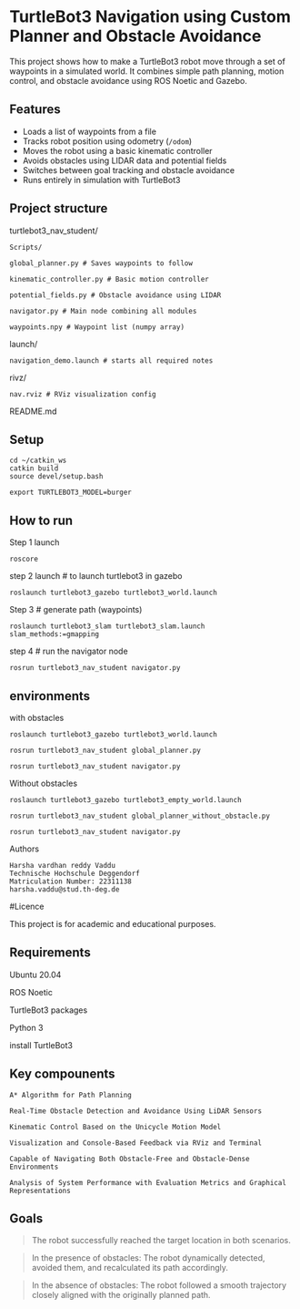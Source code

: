 
# TurtleBot3 Navigation using Custom Planner and Obstacle Avoidance

This project shows how to make a TurtleBot3 robot move through a set of waypoints in a simulated world. It combines simple path planning, motion control, and obstacle avoidance using ROS Noetic and Gazebo.


## Features

- Loads a list of waypoints from a file
- Tracks robot position using odometry (`/odom`)
- Moves the robot using a basic kinematic controller
- Avoids obstacles using LIDAR data and potential fields
- Switches between goal tracking and obstacle avoidance
- Runs entirely in simulation with TurtleBot3



## Project structure

turtlebot3_nav_student/

    Scripts/

    global_planner.py # Saves waypoints to follow

    kinematic_controller.py # Basic motion controller

    potential_fields.py # Obstacle avoidance using LIDAR

    navigator.py # Main node combining all modules

    waypoints.npy # Waypoint list (numpy array)


launch/

    navigation_demo.launch # starts all required notes 

rivz/

    nav.rviz # RViz visualization config

README.md
## Setup

    cd ~/catkin_ws
    catkin build
    source devel/setup.bash

    export TURTLEBOT3_MODEL=burger
## How to run

Step 1 launch

    roscore

step 2 launch # to launch turtlebot3 in gazebo

    roslaunch turtlebot3_gazebo turtlebot3_world.launch

Step 3 # generate path (waypoints)

    roslaunch turtlebot3_slam turtlebot3_slam.launch slam_methods:=gmapping

step 4 # run the navigator node 

    rosrun turtlebot3_nav_student navigator.py

     




## environments

with obstacles 

    roslaunch turtlebot3_gazebo turtlebot3_world.launch

    rosrun turtlebot3_nav_student global_planner.py

    rosrun turtlebot3_nav_student navigator.py

Without obstacles 

    roslaunch turtlebot3_gazebo turtlebot3_empty_world.launch

    rosrun turtlebot3_nav_student global_planner_without_obstacle.py

    rosrun turtlebot3_nav_student navigator.py
Authors 

    Harsha vardhan reddy Vaddu
    Technische Hochschule Deggendorf
    Matriculation Number: 22311138
    harsha.vaddu@stud.th-deg.de


#Licence 

This project is for academic and educational purposes.
## Requirements

Ubuntu 20.04

ROS Noetic

TurtleBot3 packages

Python 3

install TurtleBot3
## Key compounents 

    A* Algorithm for Path Planning

    Real-Time Obstacle Detection and Avoidance Using LiDAR Sensors

    Kinematic Control Based on the Unicycle Motion Model

    Visualization and Console-Based Feedback via RViz and Terminal

    Capable of Navigating Both Obstacle-Free and Obstacle-Dense Environments

    Analysis of System Performance with Evaluation Metrics and Graphical      Representations
## Goals

>The robot successfully reached the target location in both scenarios.

>In the presence of obstacles: The robot dynamically detected, avoided them, and recalculated its path accordingly.

>In the absence of obstacles: The robot followed a smooth trajectory closely aligned with the originally planned path.